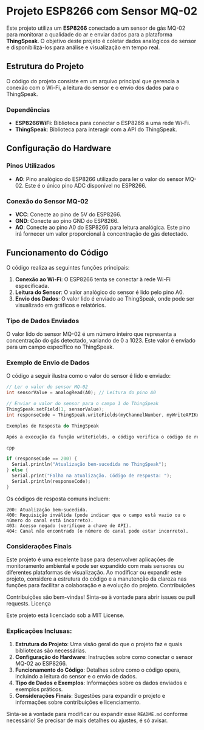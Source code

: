 # Projeto ESP8266 com Sensor MQ-02

Este projeto utiliza um **ESP8266** conectado a um sensor de gás MQ-02 para monitorar a qualidade do ar e enviar dados para a plataforma **ThingSpeak**. O objetivo deste projeto é coletar dados analógicos do sensor e disponibilizá-los para análise e visualização em tempo real.

## Estrutura do Projeto

O código do projeto consiste em um arquivo principal que gerencia a conexão com o Wi-Fi, a leitura do sensor e o envio dos dados para o ThingSpeak. 

### Dependências

- **ESP8266WiFi**: Biblioteca para conectar o ESP8266 a uma rede Wi-Fi.
- **ThingSpeak**: Biblioteca para interagir com a API do ThingSpeak.

## Configuração do Hardware

### Pinos Utilizados

- **A0**: Pino analógico do ESP8266 utilizado para ler o valor do sensor MQ-02. Este é o único pino ADC disponível no ESP8266.

### Conexão do Sensor MQ-02

- **VCC**: Conecte ao pino de 5V do ESP8266.
- **GND**: Conecte ao pino GND do ESP8266.
- **AO**: Conecte ao pino A0 do ESP8266 para leitura analógica. Este pino irá fornecer um valor proporcional à concentração de gás detectado.

## Funcionamento do Código

O código realiza as seguintes funções principais:

1. **Conexão ao Wi-Fi**: O ESP8266 tenta se conectar à rede Wi-Fi especificada.
2. **Leitura do Sensor**: O valor analógico do sensor é lido pelo pino A0.
3. **Envio dos Dados**: O valor lido é enviado ao ThingSpeak, onde pode ser visualizado em gráficos e relatórios.

### Tipo de Dados Enviados

O valor lido do sensor MQ-02 é um número inteiro que representa a concentração do gás detectado, variando de 0 a 1023. Este valor é enviado para um campo específico no ThingSpeak.

### Exemplo de Envio de Dados

O código a seguir ilustra como o valor do sensor é lido e enviado:

```cpp
// Ler o valor do sensor MQ-02
int sensorValue = analogRead(A0); // Leitura do pino A0

// Enviar o valor do sensor para o campo 1 do ThingSpeak
ThingSpeak.setField(1, sensorValue);
int responseCode = ThingSpeak.writeFields(myChannelNumber, myWriteAPIKey);

Exemplos de Resposta do ThingSpeak

Após a execução da função writeFields, o código verifica o código de resposta:

cpp

if (responseCode == 200) {
  Serial.println("Atualização bem-sucedida no ThingSpeak");
} else {
  Serial.print("Falha na atualização. Código de resposta: ");
  Serial.println(responseCode);
}
```

Os códigos de resposta comuns incluem:

    200: Atualização bem-sucedida.
    400: Requisição inválida (pode indicar que o campo está vazio ou o número do canal está incorreto).
    403: Acesso negado (verifique a chave de API).
    404: Canal não encontrado (o número do canal pode estar incorreto).

### Considerações Finais

Este projeto é uma excelente base para desenvolver aplicações de monitoramento ambiental e pode ser expandido com mais sensores ou diferentes plataformas de visualização. Ao modificar ou expandir este projeto, considere a estrutura do código e a manutenção da clareza nas funções para facilitar a colaboração e a evolução do projeto.
Contribuições

Contribuições são bem-vindas! Sinta-se à vontade para abrir issues ou pull requests.
Licença

Este projeto está licenciado sob a MIT License.

### Explicações Inclusas:

1. **Estrutura do Projeto**: Uma visão geral do que o projeto faz e quais bibliotecas são necessárias.
2. **Configuração do Hardware**: Instruções sobre como conectar o sensor MQ-02 ao ESP8266.
3. **Funcionamento do Código**: Detalhes sobre como o código opera, incluindo a leitura do sensor e o envio de dados.
4. **Tipo de Dados e Exemplos**: Informações sobre os dados enviados e exemplos práticos.
5. **Considerações Finais**: Sugestões para expandir o projeto e informações sobre contribuições e licenciamento.

Sinta-se à vontade para modificar ou expandir esse `README.md` conforme necessário! Se precisar de mais detalhes ou ajustes, é só avisar.

